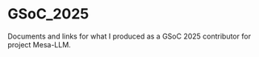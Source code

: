 # GSoC_2025

Documents and links for what I produced as a GSoC 2025 contributor for project Mesa-LLM.
